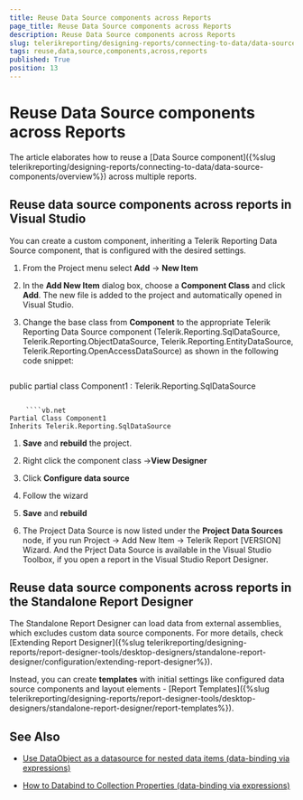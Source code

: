 ```yaml
---
title: Reuse Data Source components across Reports
page_title: Reuse Data Source components across Reports 
description: Reuse Data Source components across Reports
slug: telerikreporting/designing-reports/connecting-to-data/data-source-components/reuse-data-source-components-across-reports
tags: reuse,data,source,components,across,reports
published: True
position: 13
---
```


# Reuse Data Source components across Reports

The article elaborates how to reuse a [Data Source component]({%slug telerikreporting/designing-reports/connecting-to-data/data-source-components/overview%}) across multiple reports.       

## Reuse data source components across reports in Visual Studio

You can create a custom component, inheriting a Telerik Reporting Data Source component, that is configured with the desired settings.

1. From the Project menu select __Add__ -> __New Item__ 

1. In the __Add New Item__ dialog box, choose a __Component Class__  and click __Add__. The new file is added to the project and automatically opened in Visual Studio.

1. Change the base class from __Component__ to the appropriate Telerik Reporting Data Source component (Telerik.Reporting.SqlDataSource, Telerik.Reporting.ObjectDataSource, Telerik.Reporting.EntityDataSource, Telerik.Reporting.OpenAccessDataSource) as shown in the following code snippet:               
    
    ````cs
public partial class Component1 : Telerik.Reporting.SqlDataSource
````

    ````vb.net
Partial Class Component1
Inherits Telerik.Reporting.SqlDataSource
````

1. __Save__ and __rebuild__ the project.               

1. Right click the component class ->__View Designer__ 

1. Click __Configure data source__ 

1. Follow the wizard

1. __Save__ and __rebuild__ 

1. The Project Data Source is now listed under the __Project Data Sources__ node, if you run Project -> Add New Item -> Telerik Report [VERSION] Wizard. And the Prject Data Source is available in the Visual Studio Toolbox, if you open a report in the Visual Studio Report Designer.               

## Reuse data source components across reports in the Standalone Report Designer

The Standalone Report Designer can load data from external assemblies, which excludes custom data source components. For more details, check [Extending Report Designer]({%slug telerikreporting/designing-reports/report-designer-tools/desktop-designers/standalone-report-designer/configuration/extending-report-designer%}).         

Instead, you can create __templates__ with initial settings like configured data source components and layout elements - [Report Templates]({%slug telerikreporting/designing-reports/report-designer-tools/desktop-designers/standalone-report-designer/report-templates%}).         

## See Also

 * [Use DataObject as a datasource for nested data items (data-binding via expressions)](50936e55-b122-4378-8abd-4031e7ae713d#DataObjectAsDataSource)

 * [How to Databind to Collection Properties (data-binding via expressions)](http://www.telerik.com/support/kb/reporting/details/how-to-databind-to-collection-properties)

